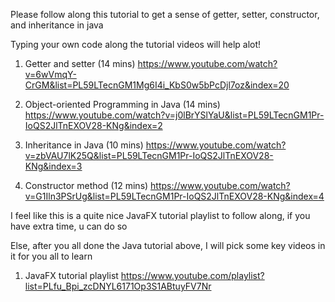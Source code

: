Please follow along this tutorial to get a sense of getter, setter, constructor, and inheritance in java

Typing your own code along the tutorial videos will help alot!

1. Getter and setter (14 mins)
  https://www.youtube.com/watch?v=6wVmqY-CrGM&list=PL59LTecnGM1Mg6I4i_KbS0w5bPcDjl7oz&index=20
  
2. Object-oriented Programming in Java (14 mins)
  https://www.youtube.com/watch?v=j0lBrYSlYaU&list=PL59LTecnGM1Pr-IoQS2JlTnEXOV28-KNg&index=2
  
3. Inheritance in Java (10 mins)
  https://www.youtube.com/watch?v=zbVAU7lK25Q&list=PL59LTecnGM1Pr-IoQS2JlTnEXOV28-KNg&index=3
  
4. Constructor method (12 mins)
  https://www.youtube.com/watch?v=G1Iln3PSrUg&list=PL59LTecnGM1Pr-IoQS2JlTnEXOV28-KNg&index=4
  
  
  
  
  
  
  
  
  
  
  
  
I feel like this is a quite nice JavaFX tutorial playlist to follow along, if you have extra time, u can do so

Else, after you all done the Java tutorial above, I will pick some key videos in it for you all to learn

1. JavaFX tutorial playlist
  https://www.youtube.com/playlist?list=PLfu_Bpi_zcDNYL6171Op3S1ABtuyFV7Nr
